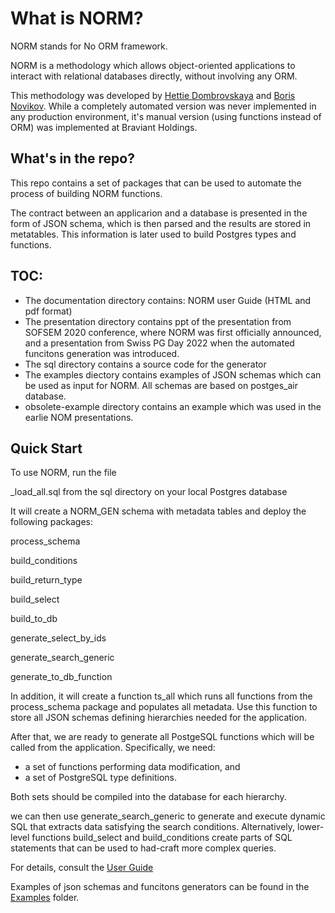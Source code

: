 # What is NORM?
 
 NORM stands for No ORM framework.
 
 NORM is a methodology which allows object-oriented applications to interact with relational databases
 directly, without involving any ORM. 
 
 This methodology was developed by [Hettie Dombrovskaya](https://github.com/hettie-d) and [Boris Novikov](https://github.com/bn1206). While a completely automated version was never implemented in any production environment, it's manual version (using functions instead of ORM) was implemented at Braviant Holdings.

## What's in the repo?

This repo contains a set of packages that can be used to automate the process of building NORM functions.

The contract between an applicarion and a database is presented in the form of JSON schema, which is then parsed and the results are stored in metatables. This information is later used to build Postgres types and functions.


 
 ##  TOC:
 
 * The documentation directory contains: NORM user Guide (HTML and pdf format)
 * The presentation directory contains ppt of the  presentation from SOFSEM 2020 conference, where NORM was first officially announced, and a presentation from Swiss PG Day 2022 when the automated funcitons generation was introduced.
 * The sql directory contains a source code for the generator
 * The examples diectory contains examples of JSON schemas which can be used as input for NORM. All schemas are based on postges_air database.
 * obsolete-example directory contains an example which was used in the earlie NOM presentations.

## Quick Start

To use NORM, run the file 

\_load\_all.sql from the sql directory on your local Postgres database

It will create a NORM_GEN schema with metadata tables and deploy the following packages:

process_schema

build_conditions

build_return_type

build_select

build_to_db

generate_select_by_ids

generate_search_generic

generate_to_db_function


In addition, it will create a function ts_all which runs all functions from the process_schema package and populates all metadata. Use this function to store all JSON schemas defining hierarchies needed for the application. 

After that, we are ready to generate all PostgeSQL functions which will be called from the application. Specifically, we need:

-  a set of functions performing data modification, and
- a set of PostgreSQL type definitions.

Both sets should be compiled into the database for each hierarchy.

we can then use generate_search_generic to generate and execute dynamic SQL that extracts data satisfying the search conditions. Alternatively, lower-level functions build_select  and build_conditions create parts of SQL statements that can be used to had-craft more complex queries. 

For details, consult the [User Guide](documentation/norm-ug.html) 

Examples of json schemas and funcitons generators can be found in the [Examples](examples) folder.